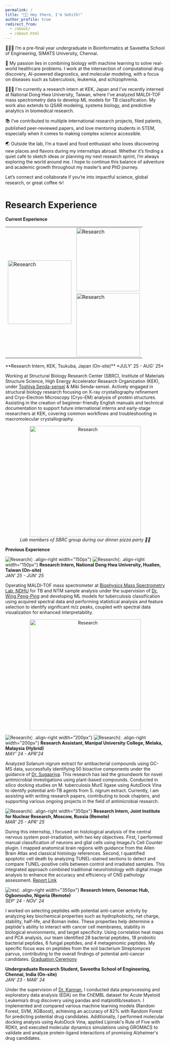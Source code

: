 ```yaml
---
permalink: /
title: "👋🏼 Hey there, I'm Sohith!"
author_profile: true
redirect_from: 
  - /about/
  - /about.html
---
```


🧑🏽‍💻 I’m a pre-final year undergraduate in Bioinformatics at Saveetha School of Engineering, SIMATS University, Chennai.

🧬 My passion lies in combining biology with machine learning to solve real-world healthcare problems. I work at the intersection of computational drug discovery, AI-powered diagnostics, and molecular modeling, with a focus on diseases such as tuberculosis, leukemia, and schizophrenia.

🧑🏽‍🔬 I'm currently a research intern at KEK, Japan and I’ve recently interned at National Dong Hwa University, Taiwan, where I've analyzed MALDI-TOF mass spectrometry data to develop ML models for TB classification. My work also extends to QSAR modeling, systems biology, and predictive analytics in biomedical research.

📚 I’ve contributed to multiple international research projects, filed patents, published peer-reviewed papers, and love mentoring students in STEM, especially when it comes to making complex science accessible.

🌏 Outside the lab, I’m a travel and food enthusiast who loves discovering new places and flavors during my internships abroad. Whether it’s finding a quiet café to sketch ideas or planning my next research sprint, I’m always exploring the world around me. I hope to continue this balance of adventure and academic growth throughout my master’s and PhD journey.

Let’s connect and collaborate if you’re into impactful science, global research, or great coffee ☕️!

Research Experience
====
**Current Experience**

<table>
  <tr>
    <td rowspan="2">
      <img src="/sohith/images/kek_1.jpg" width="200px" alt="Research">
    </td>
    <td>
      <img src="/sohith/images/kek_2.jpg" width="200px" alt="Research">
    </td>
  </tr>
  <tr>
    <td>
      <img src="/sohith/images/kek_4.jpg" width="200px" alt="Research">
    </td>
  </tr>
</table>
**Research Intern, KEK, Tsukuba, Japan (On-site)**                                                                                             
*JULY' 25 - AUG' 25*

Working at Structural Biology Research Center (SBRC),  Institute of Materials Structure Science, High Energy Accelerator Research Organization (KEK), under [Toshiya Senda-sensei](https://www2.kek.jp/imss/sbrc/eng/about/labhead.html) & Miki Senda-sensei. Actively engaged in structural biology research focusing on X-ray crystallography refinement and Cryo-Electron Microscopy (Cryo-EM) analysis of protein structures. Assisting in the creation of beginner-friendly English manuals and technical documentation to support future international interns and early-stage researchers at KEK, covering common workflows and troubleshooting in macromolecular crystallography.
<p align="center">
  <img src="/sohith/images/kek_3.jpg" width="350px" alt="Research"><br>
  <em>Lab members of SBRC group during our dinner pizza party 🍕🎉</em>
</p>

**Previous Experience**

![Research](/sohith/images/ndhu_1.JPG){: .align-right width="150px"}
![Research](/sohith/images/ndhu_2.jpeg){: .align-right width="150px"}
**Research Intern, National Dong Hwa University, Hualien, Taiwan (On-site)**                                                                              
*JAN' 25 - JUN' 25*

Operating MALDI-TOF mass spectrometer at [Biophysics Mass Spectrometry Lab, NDHU](http://faculty.ndhu.edu.tw/~PENGW/contact/) for TB and NTM sample analysis under the supervision of [Dr. Wing Peng-Ping](https://www.researchgate.net/profile/Wen-Ping-Peng/research) and developing ML models for tuberculosis classification using acquired spectral data and performing statistical analysis and feature selection to identify significant m/z peaks, coupled with spectral data visualization for enhanced interpretability.
<p align="center">
  <img src="/sohith/images/ndhu_3.jpg" width="350px" alt="Research">
</p>

![Research](/sohith/images/lab_3.png){: .align-right width="200px"}
![Research](/sohith/images/lab_2.png){: .align-right width="200px"}
**Research Assistant, Manipal University College, Melaka, Malaysia (Hybrid)**                                                                   
*MAY' 24 - APR'24*

Analyzed Solanum nigrum extract for antibacterial compounds using GC-MS data, successfully identifying 50 bioactive components under the guidance of [Dr. Sugapriya](https://scholar.google.co.in/citations?hl=en&user=dieHes4AAAAJ). This research has laid the groundwork for novel antimicrobial investigations using plant-based compounds. Conducted in silico docking studies on M. tuberculosis MurE ligase using AutoDock Vina to identify potential anti-TB agents from S. nigrum extract. Currently, I am assisting with writing research papers, contributing to book chapters, and supporting various ongoing projects in the field of antimicrobial research.

![Research](/sohith/images/jinr_1.jpg){: .align-right width="350px"}
**Research Intern, Joint Institute for Nuclear Research, Moscow, Russia (Remote)**                                                                     
*MAR' 25 - APR' 25*

During this internship, I focused on histological analysis of the central nervous system post-irradiation, with two key objectives. First, I performed manual classification of neurons and glial cells using ImageJ’s Cell Counter plugin. I mapped anatomical brain regions with guidance from the Allen Brain Atlas and classical histology references. Second, I quantified apoptotic cell death by analyzing TUNEL-stained sections to detect and compare TUNEL-positive cells between control and irradiated samples. This integrated approach combined traditional neurohistology with digital image analysis to enhance the accuracy and efficiency of CNS pathology assessment. [Report Link](https://docs.google.com/document/d/1SDh0sFIgMSiuCpJ-axugk5Nn8dxYnNOT94AW9oLpdHU/edit?usp=sharing)                                       

![res](/sohith/images/docked.png){: .align-right width="350px"}
**Research Intern, Genomac Hub, Ogbomosho, Nigeria (Remote)**                                                                                      
*SEP' 24 - NOV' 24*

I worked on selecting peptides with potential anti-cancer activity by analyzing key biochemical properties such as hydrophobicity, net charge, stability, half-life, and Boman index. These properties help determine a peptide's ability to interact with cancer cell membranes, stability in biological environments, and target specificity. Using correlation heat maps and PCA analysis, our team identified 28 bacterial peptides, 18 probiotic bacterial peptides, 6 fungal peptides, and 4 metagenomic peptides. My specific focus was on peptides from the soil bacterium Streptomyces parvus, contributing to the overall findings of potential anti-cancer candidates. [Graduation Ceremony](https://www.youtube.com/live/Bzw7sYRSYVg?si=28OAN3kkAOeAFobr)                                                                          

**Undergraduate Research Student, Saveetha School of Engineering, Chennai, India (On-site)**                                                              
*JAN' 23 - MAR' 24*

Under the supervision of [Dr. Kannan](https://scholar.google.co.in/citations?hl=en&user=RwsuY0gAAAAJ), I conducted data preprocessing and exploratory data analysis (EDA) on the ChEMBL dataset for Acute Myeloid Leukemia’s drug discovery using pandas and matplotlib/seaborn. I implemented and compared various machine learning models (Random Forest, SVM, XGBoost), achieving an accuracy of 82% with Random Forest for predicting potential drug candidates. Additionally, I performed molecular docking analysis using AutoDock Vina, applied Lipinski's Rule of Five with RDKit, and executed molecular dynamics simulations using GROMACS to validate and analyze protein-ligand interactions of promising Alzheimer's drug candidates.




